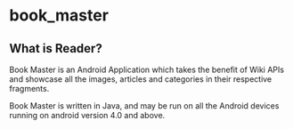 # book_master

What is Reader?
-------------------------------------------------------
Book Master is an Android Application which takes the benefit of Wiki APIs and showcase all the images, articles and categories in their respective fragments.

Book Master is written in Java, and may be run on all the Android devices running on android version 4.0 and above.
